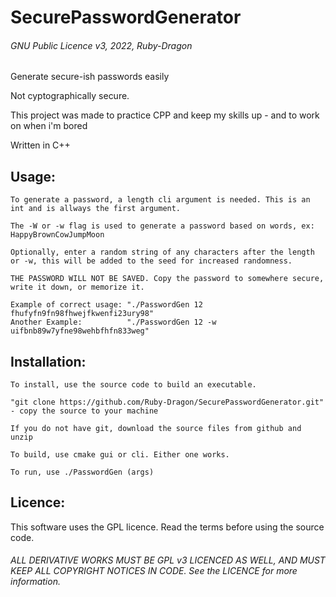 # SecurePasswordGenerator

###### GNU Public Licence v3, 2022, Ruby-Dragon

Generate secure-ish passwords easily

Not cyptographically secure.

This project was made to practice CPP and keep my skills up - and to work on when i'm bored

Written in C++ 

## Usage:

	To generate a password, a length cli argument is needed. This is an int and is allways the first argument.

	The -W or -w flag is used to generate a password based on words, ex: HappyBrownCowJumpMoon

	Optionally, enter a random string of any characters after the length or -w, this will be added to the seed for increased randomness.

	THE PASSWORD WILL NOT BE SAVED. Copy the password to somewhere secure, write it down, or memorize it.

	Example of correct usage: "./PasswordGen 12 fhufyfn9fn98fhwejfkwenfi23ury98"
	Another Example:          "./PasswordGen 12 -w uifbnb89w7yfne98wehbfhfn833weg"

## Installation:

	To install, use the source code to build an executable.

	"git clone https://github.com/Ruby-Dragon/SecurePasswordGenerator.git" - copy the source to your machine

	If you do not have git, download the source files from github and unzip

	To build, use cmake gui or cli. Either one works.
	
	To run, use ./PasswordGen (args)

## Licence:

This software uses the GPL licence. Read the terms before using the source code.

###### ALL DERIVATIVE WORKS MUST BE GPL v3 LICENCED AS WELL, AND MUST KEEP ALL COPYRIGHT NOTICES IN CODE. See the LICENCE for more information.
